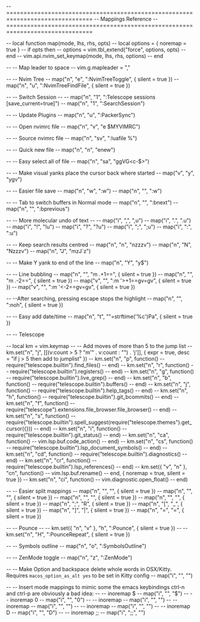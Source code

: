 -- ===============================================================================
-- Mappings Reference
-- ===============================================================================

-- local function map(mode, lhs, rhs, opts)
--   local options = { noremap = true }
--   if opts then
--     options = vim.tbl_extend("force", options, opts)
--   end
--   vim.api.nvim_set_keymap(mode, lhs, rhs, options)
-- end

-- -- Map leader to space
-- vim.g.mapleader = ","

-- -- Nvim Tree
-- map("n", "<leader>e", ":NvimTreeToggle<CR>", { silent = true })
-- map("n", "<leader>u", ":NvimTreeFindFile<CR>", { silent = true })

-- -- Switch Session
-- -- map("n", "<Leader>1", ":Telescope sessions [save_current=true]<CR>")
-- map("n", "<Leader>1", ":SearchSession<CR>")

-- -- Update Plugins
-- map("n", "<Leader>u", ":PackerSync<CR>")

-- -- Open nvimrc file
-- map("n", "<Leader>v", "<cmd>e $MYVIMRC<CR>")

-- -- Source nvimrc file
-- map("n", "<Leader>sv", ":luafile %<CR>")

-- -- Quick new file
-- map("n", "<Leader>n", "<cmd>enew<CR>")

-- -- Easy select all of file
-- map("n", "<Leader>sa", "ggVG<c-$>")

-- -- Make visual yanks place the cursor back where started
-- map("v", "y", "ygv<Esc>")

-- -- Easier file save
-- map("n", "<Leader>w", "<cmd>:w<CR>")
-- map("n", "<Delete>", "<cmd>:w<CR>")

-- -- Tab to switch buffers in Normal mode
-- map("n", "<Tab>", ":bnext<CR>")
-- map("n", "<S-Tab>", ":bprevious<CR>")

-- -- More molecular undo of text
-- -- map("i", ",", ",<c-g>u")
-- map("i", ".", ".<c-g>u")
-- map("i", "!", "!<c-g>u")
-- map("i", "?", "?<c-g>u")
-- map("i", ";", ";<c-g>u")
-- map("i", ":", ":<c-g>u")

-- -- Keep search results centred
-- map("n", "n", "nzzzv")
-- map("n", "N", "Nzzzv")
-- map("n", "J", "mzJ`z")

-- -- Make Y yank to end of the line
-- map("n", "Y", "y$")

-- -- Line bubbling
-- map("n", "<c-j>", "<cmd>m .+1<CR>==", { silent = true })
-- map("n", "<c-k>", "<cmd>m .-2<CR>==", { silent = true })
-- map("v", "<c-j>", ":m '>+1<CR>==gv=gv", { silent = true })
-- map("v", "<c-k>", ":m '<-2<CR>==gv=gv", { silent = true })

-- --After searching, pressing escape stops the highlight
-- map("n", "<esc>", ":noh<cr><esc>", { silent = true })

-- -- Easy add date/time
-- map("n", "<Leader>t", "\"=strftime('%c')<CR>Pa", { silent = true })

-- -- Telescope

-- local km = vim.keymap
-- -- Add moves of more than 5 to the jump list
-- km.set("n", "j", [[(v:count > 5 ? "m'" . v:count : "") . 'j']], { expr = true, desc = "if j > 5 then add to jumplist" })
-- km.set("n", "<leader>p", function()
--   require("telescope.builtin").find_files()
-- end)
-- km.set("n", "<leader>r", function()
--   require("telescope.builtin").registers()
-- end)
-- km.set("n", "<leader>g", function()
--   require("telescope.builtin").live_grep()
-- end)
-- km.set("n", "<leader>b", function()
--   require("telescope.builtin").buffers()
-- end)
-- km.set("n", "<leader>j", function()
--   require("telescope.builtin").help_tags()
-- end)
-- km.set("n", "<leader>h", function()
--   require("telescope.builtin").git_bcommits()
-- end)
-- km.set("n", "<leader>f", function()
--   require("telescope").extensions.file_browser.file_browser()
-- end)
-- km.set("n", "<leader>s", function()
--   require("telescope.builtin").spell_suggest(require("telescope.themes").get_cursor({}))
-- end)
-- km.set("n", "<leader>i", function()
--   require("telescope.builtin").git_status()
-- end)
-- km.set("n", "<leader>ca", function()
--   vim.lsp.buf.code_action()
-- end)
-- km.set("n", "<leader>cs", function()
--   require("telescope.builtin").lsp_document_symbols()
-- end)
-- km.set("n", "<leader>cd", function()
--   require("telescope.builtin").diagnostics()
-- end)
-- km.set("n", "<leader>cr", function()
--   require("telescope.builtin").lsp_references()
-- end)
-- km.set({ "v", "n" }, "<leader>cn", function()
--   vim.lsp.buf.rename()
-- end, { noremap = true, silent = true })
-- km.set("n", "<leader>ci", function()
--   vim.diagnostic.open_float()
-- end)

-- -- Easier split mappings
-- map("n", "<Leader><Down>", "<C-W><C-J>", { silent = true })
-- map("n", "<Leader><Up>", "<C-W><C-K>", { silent = true })
-- map("n", "<Leader><Right>", "<C-W><C-L>", { silent = true })
-- map("n", "<Leader><Left>", "<C-W><C-H>", { silent = true })
-- map("n", "<Leader>;", "<C-W>R", { silent = true })
-- map("n", "<Leader>[", "<C-W>_", { silent = true })
-- map("n", "<Leader>]", "<C-W>|", { silent = true })
-- map("n", "<Leader>=", "<C-W>=", { silent = true })

-- -- Pounce
-- -- km.set({ "n", "v" }, "h", ":Pounce<CR>", { silent = true })
-- -- km.set("n", "H", ":PounceRepeat<CR>", { silent = true })

-- -- Symbols outline
-- map("n", "<leader>o", ":SymbolsOutline<cr>")

-- -- ZenMode toggle
-- map("n", "<leader>z", ":ZenMode<cr>")

-- -- Make Option and backspace delete whole words in OSX/Kitty. Requires `macos_option_as_alt yes` to be set in Kitty config
-- map("i", "<A-BS>", "<C-W>")


-- -- Insert mode mappings to mimic some the emacs keybindings ctrl-n and ctrl-p are obviously a bad idea:
-- -- inoremap <C-e> <C-o>$
-- map("i", "<C-e>", "<C-o>$")
-- -- inoremap <C-a> <C-o>0
-- map("i", "<C-a>", "<C-o>0")
-- -- inoremap <C-b>  <Left>
-- map("i", "<C-b>", "<Left>")
-- -- inoremap <C-f>  <Right>
-- map("i", "<C-f>", "<Right>")
-- -- inoremap <C-d>  <Delete>
-- map("i", "<C-d>", "<Delete>")
-- -- inoremap <C-k>   <C-o>D
-- map("i", "<C-k>", "<C-o>D")
-- -- inoremap ;; <Esc>
-- map("i", ";;", "<Esc>")



